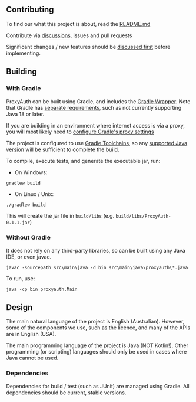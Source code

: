 ## Contributing

To find our what this project is about, read the [README.md](README.md)

Contribute via [discussions](https://github.com/Zeckie/ProxyAuth/discussions), issues and pull requests

Significant changes / new features should be [discussed first](https://github.com/Zeckie/ProxyAuth/discussions) before
implementing.

## Building

### With Gradle

ProxyAuth can be built using Gradle, and includes the
[Gradle Wrapper](https://docs.gradle.org/current/userguide/gradle_wrapper.html). Note that Gradle has
[separate requirements](https://docs.gradle.org/current/userguide/compatibility.html), such as not currently supporting
Java 18 or later.

If you are building in an environment where internet access is via a proxy, you will most likely need
to [configure Gradle's proxy settings](https://docs.gradle.org/current/userguide/build_environment.html#sec:accessing_the_web_via_a_proxy)

The project is configured to use [Gradle Toolchains](https://docs.gradle.org/current/userguide/toolchains.html), so any
[supported Java version](https://docs.gradle.org/current/userguide/compatibility.html) will be sufficient to complete
the build.

To compile, execute tests, and generate the executable jar, run:

- On Windows:

```
gradlew build
```

- On Linux / Unix:

```bash
./gradlew build
```

This will create the jar file in `build/libs` (e.g. `build/libs/ProxyAuth-0.1.1.jar`)

### Without Gradle

It does not rely on any third-party libraries, so can be built using any Java IDE, or even javac.

```
javac -sourcepath src\main\java -d bin src\main\java\proxyauth\*.java
```

To run, use:

```
java -cp bin proxyauth.Main
```

## Design

The main natural language of the project is English (Australian). However, some of the components we use, such as the
licence, and many of the APIs are in English (USA).

The main programming language of the project is Java (NOT Kotlin!). Other programming (or scripting) languages should
only be used in cases where Java cannot be used.

### Dependencies

Dependencies for build / test (such as JUnit) are managed using Gradle. All dependencies should be current, stable
versions.
